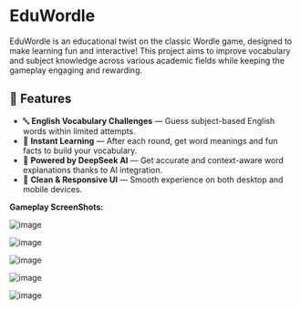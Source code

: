 # EduWordle
EduWordle is an educational twist on the classic Wordle game, designed to make learning fun and interactive! This project aims to improve vocabulary and subject knowledge across various academic fields while keeping the gameplay engaging and rewarding.

## 🚀 Features

- 🔤 **English Vocabulary Challenges** — Guess subject-based English words within limited attempts.
- 🧠 **Instant Learning** — After each round, get word meanings and fun facts to build your vocabulary.
- 🤖 **Powered by DeepSeek AI** — Get accurate and context-aware word explanations thanks to AI integration.
- 🎨 **Clean & Responsive UI** — Smooth experience on both desktop and mobile devices.



**Gameplay ScreenShots:**


![image](https://github.com/user-attachments/assets/02c9f689-b5a9-4d60-a90f-b83430633e64)

![image](https://github.com/user-attachments/assets/9430b9b9-d216-4e72-aa92-fdcf37a570c8)

![image](https://github.com/user-attachments/assets/fa8c5398-d7b6-4616-a46b-c1cbe9be7b64)

![image](https://github.com/user-attachments/assets/2d6dbc3a-6c94-4716-a26c-ac6c3288e8c9)

![image](https://github.com/user-attachments/assets/d6c6c4e3-7f33-4ad6-86f6-da91c1eff667)




